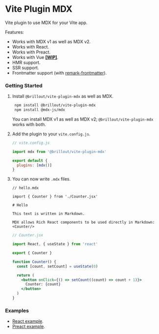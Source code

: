 # Vite Plugin MDX

Vite plugin to use MDX for your Vite app.

Features:

- Works with MDX v1 as well as MDX v2.
- Works with React.
- Works with Preact.
- Works with Vue [**[WIP]**](https://github.com/brillout/vite-plugin-mdx/issues/3).
- HMR support.
- SSR support.
- Frontmatter support (with [remark-frontmatter](https://github.com/remarkjs/remark-frontmatter)).

### Getting Started

1. Install `@brillout/vite-plugin-mdx` as well as MDX.

   ```sh
    npm install @brillout/vite-plugin-mdx
    npm install @mdx-js/mdx
   ```

   You can install MDX v1 as well as MDX v2; `@brillout/vite-plugin-mdx` works with both.

2. Add the plugin to your `vite.config.js`.

   ```js
   // vite.config.js

   import mdx from '@brillout/vite-plugin-mdx'

   export default {
     plugins: [mdx()]
   }
   ```

3. You can now write `.mdx` files.

   ```mdx-js
   // hello.mdx

   import { Counter } from './Counter.jsx'

   # Hello

   This text is written in Markdown.

   MDX allows Rich React components to be used directly in Markdown: <Counter/>
   ```

   ```jsx
   // Counter.jsx

   import React, { useState } from 'react'

   export { Counter }

   function Counter() {
     const [count, setCount] = useState(0)

     return (
       <button onClick={() => setCount((count) => count + 1)}>
         Counter: {count}
       </button>
     )
   }
   ```

### Examples

- [React example](/examples/react/).
- [Preact example](/examples/preact/).
